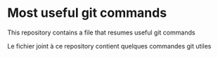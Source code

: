 # Most useful git commands
<p>This repository contains a file that resumes useful git commands</p>
						
<p>Le fichier joint à ce repository contient quelques commandes git utiles</p>


